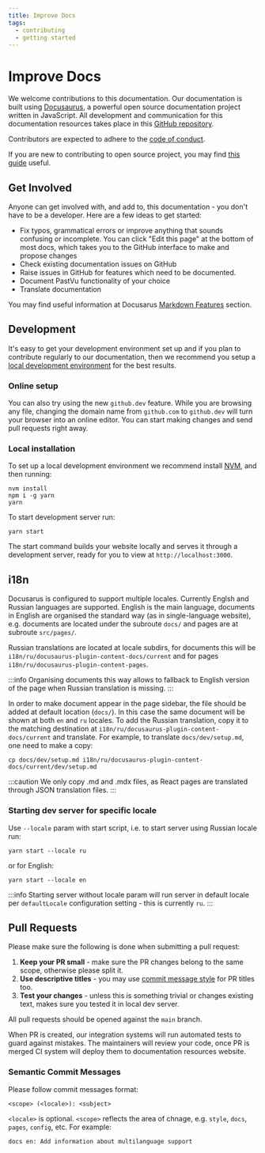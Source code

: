 ```yaml
---
title: Improve Docs
tags:
  - contributing
  - getting started
---
```


# Improve Docs

We welcome contributions to this documentation. Our documentation is built using [Docusaurus](https://docusaurus.io), a powerful open source documentation project written in JavaScript. All development and communication for this documentation resources takes place in this [GitHub repository](https://github.com/pastvu/docs).

Contributors are expected to adhere to the [code of conduct](./dev/code-of-conduct).

If you are new to contributing to open source project, you may find [this
guide](https://docs.github.com/en/get-started/quickstart/contributing-to-projects)
useful.

## Get Involved

Anyone can get involved with, and add to, this documentation - you don't have to be a developer. Here are a few ideas to get started:

- Fix typos, grammatical errors or improve anything that sounds confusing or incomplete. You can click "Edit this page" at the bottom of most docs, which takes you to the GitHub interface to make and propose changes
- Check existing documentation issues on GitHub
- Raise issues in GitHub for features which need to be documented.
- Document PastVu functionality of your choice
- Translate documentation

You may find useful information at Docusarus [Markdown Features](https://docusaurus.io/docs/markdown-features) section.

## Development

It's easy to get your development environment set up and if you plan to contribute regularly to our documentation, then we recommend you setup a [local development environment](#local-installation) for the best results.

### Online setup

You can also try using the new `github.dev` feature. While you are browsing any file, changing the domain name from `github.com` to `github.dev` will turn your browser into an online editor. You can start making changes and send pull requests right away.

### Local installation

To set up a local development environment we recommend install [NVM](https://github.com/nvm-sh/nvm), and then running:

```console
nvm install
npm i -g yarn
yarn
```

To start development server run:

```console
yarn start
```

The start command builds your website locally and serves it through a development server, ready for you to view at `http://localhost:3000`.

## i18n

Docusarus is configured to support multiple locales. Currently Englsh and Russian languages are supported. English is the main language, documents in English are organised the standard way (as in single-language website), e.g. documents are located under the subroute `docs/` and pages are at subroute `src/pages/`.

Russian translations are located at locale subdirs, for documents
this will be `i18n/ru/docusaurus-plugin-content-docs/current` and for pages `i18n/ru/docusaurus-plugin-content-pages`.

:::info
Organising documents this way allows to fallback to English version of the page when
Russian translation is missing.
:::

In order to make document appear in the page sidebar, the file should be added at default location (`docs/`). In this case the same document will be shown at both `en` and `ru` locales. To add the Russian translation, copy it to the matching destination at `i18n/ru/docusaurus-plugin-content-docs/current` and translate. For example, to translate `docs/dev/setup.md`, one need to make a copy:
```
cp docs/dev/setup.md i18n/ru/docusaurus-plugin-content-docs/current/dev/setup.md
```

:::caution
We only copy .md and .mdx files, as React pages are translated through JSON translation files.
:::

### Starting dev server for specific locale

Use `--locale` param with start script, i.e. to start server using Russian
locale run:

```
yarn start --locale ru
```

or for English:

```
yarn start --locale en
```
:::info
Starting server without locale param will run server in default locale per `defaultLocale` configuration setting - this is currently `ru`.
:::

## Pull Requests

Please make sure the following is done when submitting a pull request:

1. **Keep your PR small** - make sure the PR changes belong to the same scope, otherwise please split it.
2. **Use descriptive titles** - you may use [commit message style](#semantic-commit-messages) for PR titles too.
3. **Test your changes** - unless this is something trivial or changes existing text, makes sure you tested it in local dev server.

All pull requests should be opened against the `main` branch.

When PR is created, our integration systems will run automated tests to guard against mistakes. The maintainers will review your code, once PR is merged CI system will deploy them to documentation resources website.

### Semantic Commit Messages

Please follow commit messages format:

`<scope> (<locale>): <subject>`


`<locale>` is optional. `<scope>` reflects the area of chnage, e.g. `style`, `docs`, `pages`, `config`, etc. For example:

```
docs en: Add information about multilanguage support
```

